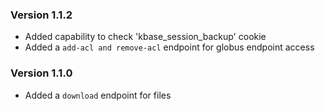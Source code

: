 ### Version 1.1.2
- Added capability to check 'kbase_session_backup' cookie
- Added a `add-acl and remove-acl` endpoint for globus endpoint access

### Version 1.1.0
- Added a `download` endpoint for files
